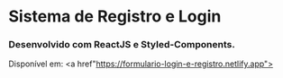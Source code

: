 # Sistema de Registro e Login
### Desenvolvido com ReactJS e Styled-Components.
Disponível em: <a href"https://formulario-login-e-registro.netlify.app"></a>
